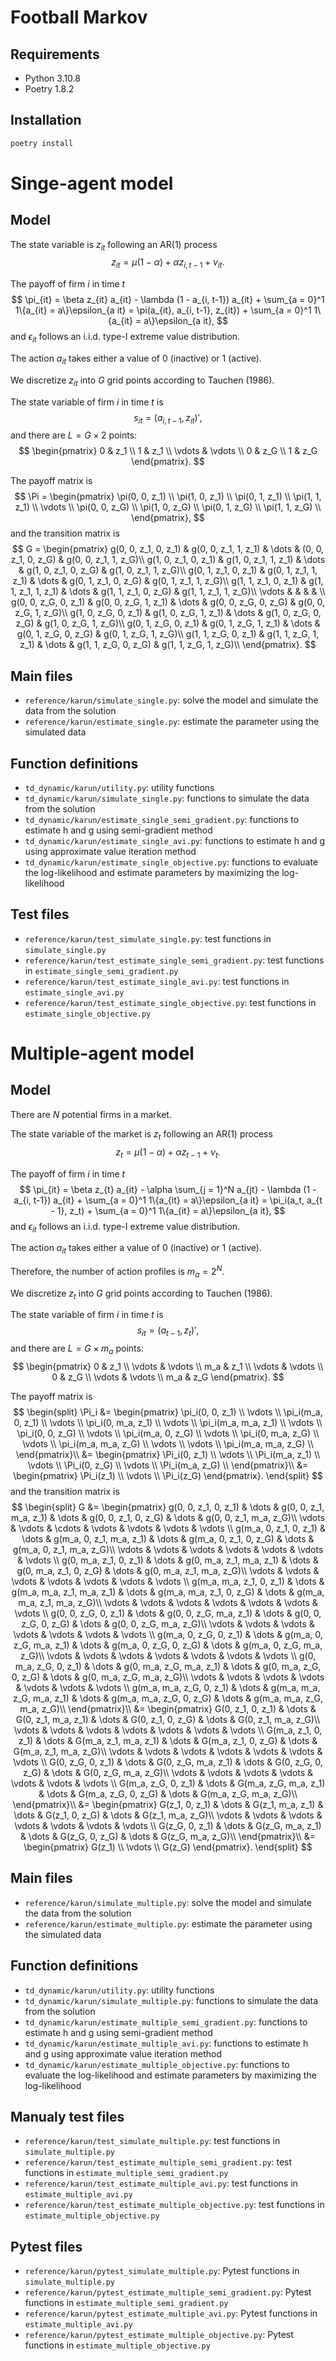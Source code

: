 # Football Markov

## Requirements

- Python 3.10.8
- Poetry 1.8.2

## Installation

```bash
poetry install
```

# Singe-agent model

## Model

The state variable is $z_{it}$ following an AR(1) process
$$
z_{it} = \mu (1 - \alpha) + \alpha z_{i,t-1} + \nu_{it}.
$$

The payoff of firm $i$ in time $t$
$$
\pi_{it} = \beta z_{it} a_{it} - \lambda (1 - a_{i, t-1}) a_{it} + \sum_{a = 0}^1 1\{a_{it} = a\}\epsilon_{a it} = \pi(a_{it}, a_{i, t-1}, z_{it}) + \sum_{a = 0}^1 1\{a_{it} = a\}\epsilon_{a it},
$$
and $\epsilon_{it}$ follows an i.i.d. type-I extreme value distribution.

The action $a_{it}$ takes either a value of 0 (inactive) or 1 (active).

We discretize $z_{it}$ into $G$ grid points according to Tauchen (1986).

The state variable of firm $i$ in time $t$ is
$$
s_{it} = (a_{i, t - 1}, z_{it})',
$$
and there are $L = G \times 2$ points:
$$
\begin{pmatrix}
0 & z_1 \\
1 & z_1 \\
\vdots & \vdots \\
0 & z_G \\
1 & z_G 
\end{pmatrix}.
$$

The payoff matrix is
$$
\Pi = 
\begin{pmatrix}
\pi(0, 0, z_1) \\
\pi(1, 0, z_1) \\
\pi(0, 1, z_1) \\
\pi(1, 1, z_1) \\
\vdots \\
\pi(0, 0, z_G) \\
\pi(1, 0, z_G) \\
\pi(0, 1, z_G) \\
\pi(1, 1, z_G) \\
\end{pmatrix},
$$
and the transition matrix is
$$
G = 
\begin{pmatrix}
g(0, 0, z_1, 0, z_1) & g(0, 0, z_1, 1, z_1) & \dots & (0, 0, z_1, 0, z_G) & g(0, 0, z_1, 1, z_G)\\
g(1, 0, z_1, 0, z_1) & g(1, 0, z_1, 1, z_1) & \dots & g(1, 0, z_1, 0, z_G) & g(1, 0, z_1, 1, z_G)\\
g(0, 1, z_1, 0, z_1) & g(0, 1, z_1, 1, z_1) & \dots & g(0, 1, z_1, 0, z_G) & g(0, 1, z_1, 1, z_G)\\
g(1, 1, z_1, 0, z_1) & g(1, 1, z_1, 1, z_1) & \dots & g(1, 1, z_1, 0, z_G) & g(1, 1, z_1, 1, z_G)\\
\vdots & & & & \\
g(0, 0, z_G, 0, z_1) & g(0, 0, z_G, 1, z_1) & \dots & g(0, 0, z_G, 0, z_G) & g(0, 0, z_G, 1, z_G)\\ 
g(1, 0, z_G, 0, z_1) & g(1, 0, z_G, 1, z_1) & \dots & g(1, 0, z_G, 0, z_G) & g(1, 0, z_G, 1, z_G)\\
g(0, 1, z_G, 0, z_1) & g(0, 1, z_G, 1, z_1) & \dots & g(0, 1, z_G, 0, z_G) & g(0, 1, z_G, 1, z_G)\\
g(1, 1, z_G, 0, z_1) & g(1, 1, z_G, 1, z_1) & \dots & g(1, 1, z_G, 0, z_G) & g(1, 1, z_G, 1, z_G)\\
\end{pmatrix}.
$$

## Main files

- `reference/karun/simulate_single.py`: solve the model and simulate the data from the solution
- `reference/karun/estimate_single.py`: estimate the parameter using the simulated data

## Function definitions

- `td_dynamic/karun/utility.py`: utility functions
- `td_dynamic/karun/simulate_single.py`: functions to simulate the data from the solution
- `td_dynamic/karun/estimate_single_semi_gradient.py`: functions to estimate h and g using semi-gradient method
- `td_dynamic/karun/estimate_single_avi.py`: functions to estimate h and g using approximate value iteration method
- `td_dynamic/karun/estimate_single_objective.py`: functions to evaluate the log-likelihood and estimate parameters by maximizing the log-likelihood

## Test files

- `reference/karun/test_simulate_single.py`: test functions in `simulate_single.py`
- `reference/karun/test_estimate_single_semi_gradient.py`: test functions in `estimate_single_semi_gradient.py`
- `reference/karun/test_estimate_single_avi.py`: test functions in `estimate_single_avi.py`
- `reference/karun/test_estimate_single_objective.py`: test functions in `estimate_single_objective.py`

# Multiple-agent model

## Model

There are $N$ potential firms in a market.

The state variable of the market is $z_{t}$ following an AR(1) process
$$
z_{t} = \mu (1 - \alpha) + \alpha z_{t-1} + \nu_{t}.
$$

The payoff of firm $i$ in time $t$
$$
\pi_{it} = \beta z_{t} a_{it} - \alpha \sum_{j = 1}^N a_{jt} - \lambda (1 - a_{i, t-1}) a_{it} + \sum_{a = 0}^1 1\{a_{it} = a\}\epsilon_{a it} = \pi_i(a_t, a_{t - 1}, z_t) + \sum_{a = 0}^1 1\{a_{it} = a\}\epsilon_{a it},
$$
and $\epsilon_{it}$ follows an i.i.d. type-I extreme value distribution.

The action $a_{it}$ takes either a value of 0 (inactive) or 1 (active).

Therefore, the number of action profiles is $m_a = 2^N$.

We discretize $z_{t}$ into $G$ grid points according to Tauchen (1986).

The state variable of firm $i$ in time $t$ is
$$
s_{it} = (a_{t - 1}, z_{t})',
$$
and there are $L = G \times m_a$ points:
$$
\begin{pmatrix}
0 & z_1 \\
\vdots & \vdots \\
m_a & z_1 \\
\vdots & \vdots \\
0 & z_G \\
\vdots & \vdots \\
m_a & z_G 
\end{pmatrix}.
$$

The payoff matrix is
$$
\begin{split}
\Pi_i &= 
\begin{pmatrix}
\pi_i(0, 0, z_1) \\
\vdots \\
\pi_i(m_a, 0, z_1) \\
\vdots \\
\pi_i(0, m_a, z_1) \\
\vdots \\
\pi_i(m_a, m_a, z_1) \\
\vdots \\
\pi_i(0, 0, z_G) \\
\vdots \\
\pi_i(m_a, 0, z_G) \\
\vdots \\
\pi_i(0, m_a, z_G) \\
\vdots \\
\pi_i(m_a, m_a, z_G) \\
\vdots \\
\vdots \\
\pi_i(m_a, m_a, z_G) \\
\end{pmatrix}\\
&=
\begin{pmatrix}
\Pi_i(0, z_1) \\
\vdots \\
\Pi_i(m_a, z_1) \\
\vdots \\
\Pi_i(0, z_G) \\
\vdots \\
\Pi_i(m_a, z_G) \\
\end{pmatrix}\\
&=
\begin{pmatrix}
\Pi_i(z_1) \\
\vdots \\
\Pi_i(z_G) 
\end{pmatrix}.
\end{split}
$$
and the transition matrix is
$$
\begin{split}
G &= 
\begin{pmatrix}
g(0, 0, z_1, 0, z_1) & \dots & g(0, 0, z_1, m_a, z_1) & \dots & g(0, 0, z_1, 0, z_G) & \dots & g(0, 0, z_1, m_a, z_G)\\
\vdots & \vdots & \cdots & \vdots & \vdots & \vdots & \vdots \\
g(m_a, 0, z_1, 0, z_1) & \dots & g(m_a, 0, z_1, m_a, z_1) & \dots & g(m_a, 0, z_1, 0, z_G) & \dots & g(m_a, 0, z_1, m_a, z_G)\\
\vdots & \vdots & \vdots & \vdots & \vdots & \vdots & \vdots \\
g(0, m_a, z_1, 0, z_1) & \dots & g(0, m_a, z_1, m_a, z_1) & \dots & g(0, m_a, z_1, 0, z_G) & \dots & g(0, m_a, z_1, m_a, z_G)\\
\vdots & \vdots & \vdots & \vdots & \vdots & \vdots & \vdots \\
g(m_a, m_a, z_1, 0, z_1) & \dots & g(m_a, m_a, z_1, m_a, z_1) & \dots & g(m_a, m_a, z_1, 0, z_G) & \dots & g(m_a, m_a, z_1, m_a, z_G)\\
\vdots & \vdots & \vdots & \vdots & \vdots & \vdots & \vdots \\
g(0, 0, z_G, 0, z_1) & \dots & g(0, 0, z_G, m_a, z_1) & \dots & g(0, 0, z_G, 0, z_G) & \dots & g(0, 0, z_G, m_a, z_G)\\
\vdots & \vdots & \vdots & \vdots & \vdots & \vdots & \vdots \\
g(m_a, 0, z_G, 0, z_1) & \dots & g(m_a, 0, z_G, m_a, z_1) & \dots & g(m_a, 0, z_G, 0, z_G) & \dots & g(m_a, 0, z_G, m_a, z_G)\\
\vdots & \vdots & \vdots & \vdots & \vdots & \vdots & \vdots \\
g(0, m_a, z_G, 0, z_1) & \dots & g(0, m_a, z_G, m_a, z_1) & \dots & g(0, m_a, z_G, 0, z_G) & \dots & g(0, m_a, z_G, m_a, z_G)\\
\vdots & \vdots & \vdots & \vdots & \vdots & \vdots & \vdots \\
g(m_a, m_a, z_G, 0, z_1) & \dots & g(m_a, m_a, z_G, m_a, z_1) & \dots & g(m_a, m_a, z_G, 0, z_G) & \dots & g(m_a, m_a, z_G, m_a, z_G)\\
\end{pmatrix}\\
&=
\begin{pmatrix}
G(0, z_1, 0, z_1) & \dots & G(0, z_1, m_a, z_1) & \dots & G(0, z_1, 0, z_G) & \dots & G(0, z_1, m_a, z_G)\\
\vdots & \vdots & \vdots & \vdots & \vdots & \vdots & \vdots \\
G(m_a, z_1, 0, z_1) & \dots & G(m_a, z_1, m_a, z_1) & \dots & G(m_a, z_1, 0, z_G) & \dots & G(m_a, z_1, m_a, z_G)\\
\vdots & \vdots & \vdots & \vdots & \vdots & \vdots & \vdots \\
G(0, z_G, 0, z_1) & \dots & G(0, z_G, m_a, z_1) & \dots & G(0, z_G, 0, z_G) & \dots & G(0, z_G, m_a, z_G)\\
\vdots & \vdots & \vdots & \vdots & \vdots & \vdots & \vdots \\
G(m_a, z_G, 0, z_1) & \dots & G(m_a, z_G, m_a, z_1) & \dots & G(m_a, z_G, 0, z_G) & \dots & G(m_a, z_G, m_a, z_G)\\
\end{pmatrix}\\
&=
\begin{pmatrix}
G(z_1, 0, z_1) & \dots & G(z_1, m_a, z_1) & \dots & G(z_1, 0, z_G) & \dots & G(z_1, m_a, z_G)\\
\vdots & \vdots & \vdots & \vdots & \vdots & \vdots & \vdots \\
G(z_G, 0, z_1) & \dots & G(z_G, m_a, z_1) & \dots & G(z_G, 0, z_G) & \dots & G(z_G, m_a, z_G)\\
\end{pmatrix}\\
&=
\begin{pmatrix}
G(z_1) \\
\vdots \\
G(z_G) 
\end{pmatrix}.
\end{split}
$$

## Main files

- `reference/karun/simulate_multiple.py`: solve the model and simulate the data from the solution
- `reference/karun/estimate_multiple.py`: estimate the parameter using the simulated data

## Function definitions

- `td_dynamic/karun/utility.py`: utility functions
- `td_dynamic/karun/simulate_multiple.py`: functions to simulate the data from the solution
- `td_dynamic/karun/estimate_multiple_semi_gradient.py`: functions to estimate h and g using semi-gradient method
- `td_dynamic/karun/estimate_multiple_avi.py`: functions to estimate h and g using approximate value iteration method
- `td_dynamic/karun/estimate_multiple_objective.py`: functions to evaluate the log-likelihood and estimate parameters by maximizing the log-likelihood

## Manualy test files

- `reference/karun/test_simulate_multiple.py`: test functions in `simulate_multiple.py`
- `reference/karun/test_estimate_multiple_semi_gradient.py`: test functions in `estimate_multiple_semi_gradient.py`
- `reference/karun/test_estimate_multiple_avi.py`: test functions in `estimate_multiple_avi.py`
- `reference/karun/test_estimate_multiple_objective.py`: test functions in `estimate_multiple_objective.py`


## Pytest files

- `reference/karun/pytest_simulate_multiple.py`: Pytest functions in `simulate_multiple.py`
- `reference/karun/pytest_estimate_multiple_semi_gradient.py`: Pytest functions in `estimate_multiple_semi_gradient.py`
- `reference/karun/pytest_estimate_multiple_avi.py`: Pytest functions in `estimate_multiple_avi.py`
- `reference/karun/pytest_estimate_multiple_objective.py`: Pytest functions in `estimate_multiple_objective.py`
